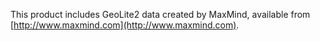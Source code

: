This product includes GeoLite2 data created by MaxMind, available from
[http://www.maxmind.com](http://www.maxmind.com).